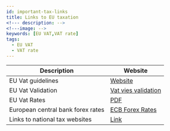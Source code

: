```yaml
---
id: important-tax-links
title: Links to EU taxation 
<!--- description: -->
<!---image: -->
keywords: [EU VAT,VAT rate]
tags:
  - EU VAT
  - VAT rate
---
```


|Description|Website|
|--|--|
|EU Vat guidelines|[Website](https://taxation-customs.ec.europa.eu/taxation-1/value-added-tax-vat_en)|
|EU Vat Validation|[Vat vies validation](https://ec.europa.eu/taxation_customs/vies/)|
|EU Vat Rates| [PDF](https://taxation-customs.ec.europa.eu/system/files/2021-06/vat_rates_en.pdf)|
|European central bank forex rates|[ECB Forex Rates](https://www.ecb.europa.eu/stats/policy_and_exchange_rates/euro_reference_exchange_rates/html/index.en.html)|
|Links to national tax websites|[Link](https://taxation-customs.ec.europa.eu/national-tax-websites_en)|
